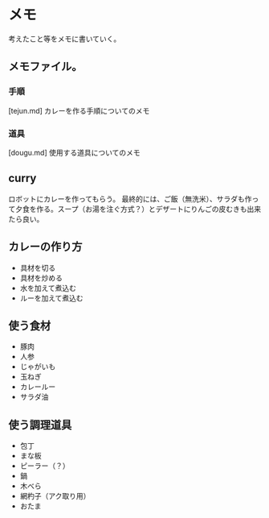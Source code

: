 # メモ

考えたこと等をメモに書いていく。

## メモファイル。

### 手順
[tejun.md]
カレーを作る手順についてのメモ

### 道具
[dougu.md]
使用する道具についてのメモ


## curry

ロボットにカレーを作ってもらう。
最終的には、ご飯（無洗米）、サラダも作って夕食を作る。スープ（お湯を注ぐ方式？）とデザートにりんごの皮むきも出来たら良い。

## カレーの作り方
- 具材を切る  
- 具材を炒める  
- 水を加えて煮込む  
- ルーを加えて煮込む  

## 使う食材
- 豚肉  
- 人参  
- じゃがいも  
- 玉ねぎ  
- カレールー  
- サラダ油  

## 使う調理道具
- 包丁  
- まな板  
- ピーラー（？）  
- 鍋  
- 木べら  
- 網杓子（アク取り用）  
- おたま  
